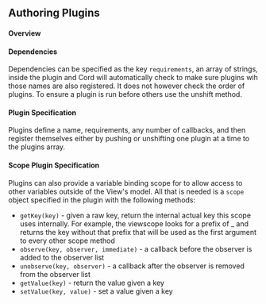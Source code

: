Authoring Plugins
-------------------------------

#### Overview

#### Dependencies

Dependencies can be specified as the key `requirements`, an array of strings, inside the plugin and Cord will automatically check to make sure plugins wih those names are also registered.  It does not however check the order of plugins.  To ensure a plugin is run before others use the unshift method.

#### Plugin Specification

Plugins define a name, requirements, any number of callbacks, and then register themselves either by pushing or unshifting one plugin at a time to the plugins array.

#### Scope Plugin Specification

Plugins can also provide a variable binding scope for to allow access to other variables outside of the View's model. All that is needed is a `scope` object specified in the plugin with the following methods:

* `getKey(key)` - given a raw key, return the internal actual key this scope uses internally. For example, the viewscope looks for a prefix of _ and returns the key without that prefix that will be used as the first argument to every other scope method
* `observe(key, observer, immediate)` - a callback before the observer is added to the observer list
* `unobserve(key, observer)` - a callback after the observer is removed from the observer list
* `getValue(key)` - return the value given a key
* `setValue(key, value)` - set a value given a key
